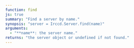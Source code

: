 ```yaml
---
function: find
js: true
summary: "Find a server by name."
synopsis: "server = Irccd.Server.find(name)"
arguments:
  - "**name**: the server name."
returns: "the server object or undefined if not found."
---
```

